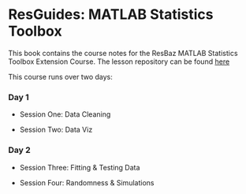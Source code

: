 # ResGuides: MATLAB Statistics Toolbox

This book contains the course notes for the ResBaz MATLAB Statistics Toolbox Extension Course. 
The lesson repository can be found [here](https://github.com/resbaz/MATLAB-StatisticsToolbox)

This course runs over two days:

### Day 1

* Session One: Data Cleaning

* Session Two: Data Viz


### Day 2


* Session Three: Fitting & Testing Data

* Session Four: Randomness & Simulations
